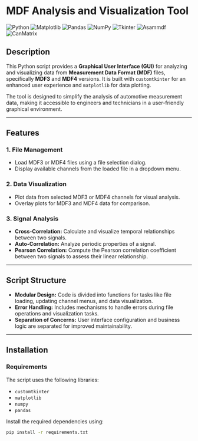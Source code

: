 
# MDF Analysis and Visualization Tool

![Python](https://img.shields.io/badge/Python-3.9-blue)
![Matplotlib](https://img.shields.io/badge/Matplotlib-v3.8.2-blue)
![Pandas](https://img.shields.io/badge/Pandas-v2.2.0-150458)
![NumPy](https://img.shields.io/badge/NumPy-v1.26.3-orange)
![Tkinter](https://img.shields.io/badge/Tkinter-GUI-red)
![Asammdf](https://img.shields.io/badge/Asammdf-v7.4.1-green)
![CanMatrix](https://img.shields.io/badge/CanMatrix-v1.0-yellow)

## Description

This Python script provides a **Graphical User Interface (GUI)** for analyzing and visualizing data from **Measurement Data Format (MDF)** files, specifically **MDF3** and **MDF4** versions. It is built with `customtkinter` for an enhanced user experience and `matplotlib` for data plotting.

The tool is designed to simplify the analysis of automotive measurement data, making it accessible to engineers and technicians in a user-friendly graphical environment. 

---

## Features

### **1. File Management**
- Load MDF3 or MDF4 files using a file selection dialog.
- Display available channels from the loaded file in a dropdown menu.

### **2. Data Visualization**
- Plot data from selected MDF3 or MDF4 channels for visual analysis.
- Overlay plots for MDF3 and MDF4 data for comparison.

### **3. Signal Analysis**
- **Cross-Correlation:** Calculate and visualize temporal relationships between two signals.
- **Auto-Correlation:** Analyze periodic properties of a signal.
- **Pearson Correlation:** Compute the Pearson correlation coefficient between two signals to assess their linear relationship.

---

## Script Structure

- **Modular Design:** Code is divided into functions for tasks like file loading, updating channel menus, and data visualization.
- **Error Handling:** Includes mechanisms to handle errors during file operations and visualization tasks.
- **Separation of Concerns:** User interface configuration and business logic are separated for improved maintainability.

---

## Installation

### **Requirements**
The script uses the following libraries:
- `customtkinter`
- `matplotlib`
- `numpy`
- `pandas`

Install the required dependencies using:
```bash
pip install -r requirements.txt
